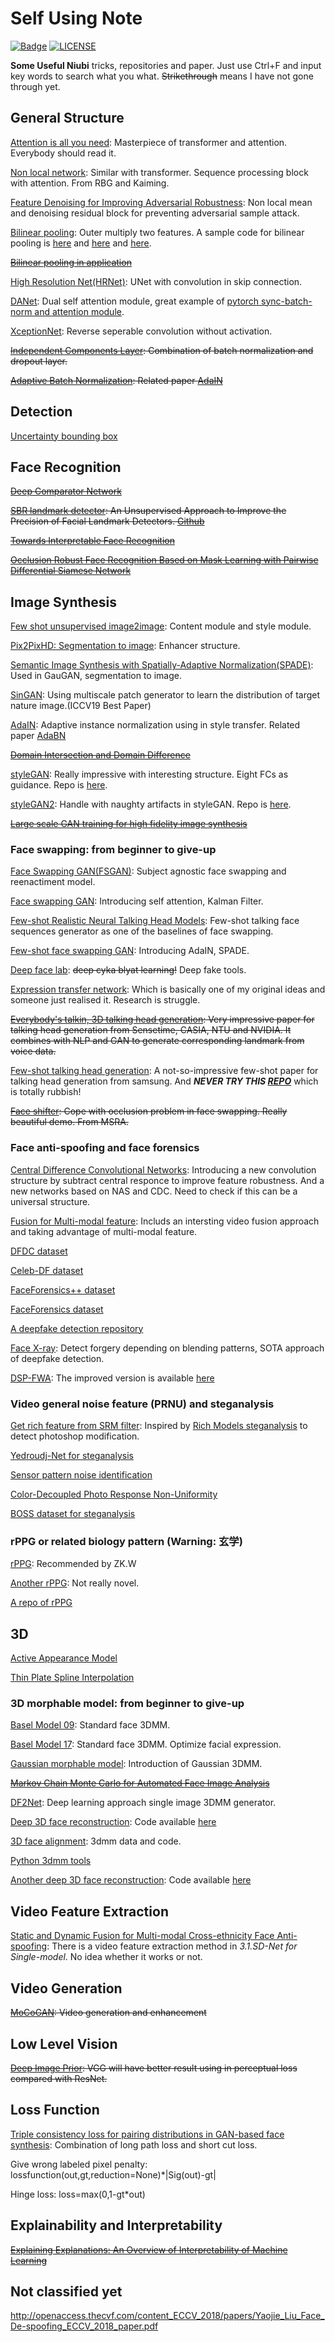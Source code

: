 # Self Using Note

[![Badge](https://img.shields.io/badge/link-996.icu-%23FF4D5B.svg?style=flat-square)](https://996.icu/#/en_US)
[![LICENSE](https://img.shields.io/badge/license-Anti%20996-blue.svg?style=flat-square)](https://github.com/996icu/996.ICU/blob/master/LICENSE)

**Some Useful Niubi** tricks, repositories and paper. Just use Ctrl+F and input key words to search what you what. ~~Strikethrough~~ means I have not gone through yet.

## General Structure
[Attention is all you need](https://arxiv.org/abs/1706.03762): Masterpiece of transformer and attention. Everybody should read it.

[Non local network](https://arxiv.org/abs/1711.07971): Similar with transformer. Sequence processing block with attention. From RBG and Kaiming.

[Feature Denoising for Improving Adversarial Robustness](https://arxiv.org/abs/1812.03411): Non local mean and denoising residual block for preventing adversarial sample attack.

[Bilinear pooling](https://arxiv.org/pdf/1511.06062.pdf): Outer multiply two features. A sample code for bilinear pooling is [here](https://github.com/yuminsuh/part_bilinear_reid/blob/21ea0906cb583312c382eb997b79913046c88a5b/reid/models/CompactBilinearPooling_dsybaik.py#L15) and [here](https://github.com/HaoMood/bilinear-cnn) and [here](https://github.com/Iceland-Leo/Bilinear-CNN/blob/master/bilinear_resnet.py).

~~[Bilinear pooling in application](http://vis-www.cs.umass.edu/bcnn/docs/bcnn_iccv15.pdf)~~

[High Resolution Net(HRNet)](https://arxiv.org/abs/1904.04514): UNet with convolution in skip connection.

[DANet](https://arxiv.org/abs/1809.02983): Dual self attention module, great example of [pytorch sync-batch-norm and attention module](https://github.com/junfu1115/DANet).

[XceptionNet](https://arxiv.org/abs/1610.02357): Reverse seperable convolution without activation.

~~[Independent Components Layer](https://arxiv.org/abs/1905.05928v1): Combination of batch normalization and dropout layer.~~

~~[Adaptive Batch Normalization](https://arxiv.org/abs/1603.04779): Related paper [AdaIN](https://arxiv.org/abs/1703.06868)~~

## Detection
[Uncertainty bounding box](https://arxiv.org/abs/1809.08545)

## Face Recognition
~~[Deep Comparator Network](https://arxiv.org/abs/1807.11440)~~

~~[SBR landmark detector](https://arxiv.org/abs/1807.00966): An Unsupervised Approach to Improve the Precision of Facial Landmark Detectors. [Github](https://github.com/D-X-Y/landmark-detection)~~

~~[Towards Interpretable Face Recognition](https://arxiv.org/abs/1805.00611)~~

~~[Occlusion Robust Face Recognition Based on Mask Learning with Pairwise Differential Siamese Network](https://arxiv.org/abs/1908.06290)~~

## Image Synthesis
[Few shot unsupervised image2image](https://arxiv.org/abs/1905.01723): Content module and style module.

[Pix2PixHD: Segmentation to image](https://arxiv.org/abs/1711.11585): Enhancer structure.

[Semantic Image Synthesis with Spatially-Adaptive Normalization(SPADE)](https://arxiv.org/abs/1903.07291): Used in GauGAN, segmentation to image.

[SinGAN](https://arxiv.org/abs/1905.01164): Using multiscale patch generator to learn the distribution of target nature image.(ICCV19 Best Paper)

[AdaIN](https://arxiv.org/abs/1703.06868): Adaptive instance normalization using in style transfer. Related paper [AdaBN](https://arxiv.org/abs/1603.04779)

~~[Domain Intersection and Domain Difference](https://arxiv.org/abs/1908.11628)~~

[styleGAN](https://arxiv.org/abs/1812.04948): Really impressive with interesting structure. Eight FCs as guidance. Repo is [here](https://github.com/NVlabs/stylegan).

[styleGAN2](http://arxiv.org/abs/1912.04958): Handle with naughty artifacts in styleGAN. Repo is [here](https://github.com/NVlabs/stylegan2).

~~[Large scale GAN training for high fidelity image synthesis](https://arxiv.org/pdf/1809.11096.pdf)~~

### Face swapping: from beginner to give-up
[Face Swapping GAN(FSGAN)](https://arxiv.org/abs/1908.05932): Subject agnostic face swapping and reenactiment model.

[Face swapping GAN](https://github.com/shaoanlu/faceswap-GAN): Introducing self attention, Kalman Filter.

[Few-shot Realistic Neural Talking Head Models](https://arxiv.org/pdf/1905.08233.pdf): Few-shot talking face sequences generator as one of the baselines of face swapping.

[Few-shot face swapping GAN](https://github.com/shaoanlu/fewshot-face-translation-GAN): Introducing AdaIN, SPADE.

[Deep face lab](https://github.com/iperov/DeepFaceLab): ~~deep cyka blyat learning!~~ Deep fake tools.

[Expression transfer network](https://arxiv.org/pdf/1909.02967.pdf): Which is basically one of my original ideas and someone just realised it. Research is struggle.

~~[Everybody's talkin, 3D talking head generation](https://arxiv.org/abs/2001.05201): Very impressive paper for talking head generation from Sensetime, CASIA, NTU and NVIDIA. It combines with NLP and GAN to generate corresponding landmark from voice data.~~

[Few-shot talking head generation](https://arxiv.org/abs/1905.08233): A not-so-impressive few-shot paper for talking head generation from samsung. And ***NEVER TRY THIS [REPO](https://github.com/vincent-thevenin/Realistic-Neural-Talking-Head-Models)*** which is totally rubbish!

~~[Face shifter](https://arxiv.org/abs/1912.13457): Cope with occlusion problem in face swapping. Really beautiful demo. From MSRA.~~

### Face anti-spoofing and face forensics

[Central Difference Convolutional Networks](https://arxiv.org/pdf/2003.04092.pdf): Introducing a new convolution structure by subtract central responce to improve feature robustness. And a new networks based on NAS and CDC. Need to check if this can be a universal structure.

[Fusion for Multi-modal feature](https://arxiv.org/pdf/1912.02340.pdf): Includs an intersting video fusion approach and taking advantage of multi-modal feature.

[DFDC dataset](https://deepfakedetectionchallenge.ai/)

[Celeb-DF dataset](https://arxiv.org/abs/1909.12962)

[FaceForensics++ dataset](https://github.com/ondyari/FaceForensics/)

[FaceForensics dataset](https://arxiv.org/abs/1803.09179)

[A deepfake detection repository](https://github.com/dessa-public/DeepFake-Detection)

[Face X-ray](https://arxiv.org/pdf/1912.13458.pdf): Detect forgery depending on blending patterns, SOTA approach of deepfake detection.

[DSP-FWA](http://openaccess.thecvf.com/content_CVPRW_2019/papers/Media%20Forensics/Li_Exposing_DeepFake_Videos_By_Detecting_Face_Warping_Artifacts_CVPRW_2019_paper.pdf): The improved version is available [here](https://github.com/danmohaha/DSP-FWA)

### Video general noise feature (PRNU) and steganalysis

[Get rich feature from SRM filter](https://arxiv.org/abs/1805.04953): Inspired by [Rich Models steganalysis](http://citeseerx.ist.psu.edu/viewdoc/download?doi=10.1.1.441.6997&rep=rep1&type=pdf) to detect photoshop modification.

[Yedroudj-Net for steganalysis](https://arxiv.org/pdf/1803.00407.pdf)

[Sensor pattern noise identification](https://www.researchgate.net/publication/3455253_Digital_Camera_Identification_From_Sensor_Pattern_Noise)

[Color-Decoupled Photo Response Non-Uniformity](https://ieeexplore.ieee.org/document/5934587)

[BOSS dataset for steganalysis](https://hal.archives-ouvertes.fr/hal-00648057/document)

### rPPG or related biology pattern (Warning: 玄学)
[rPPG](http://openaccess.thecvf.com/content_ECCV_2018/papers/Siqi_Liu_Remote_Photoplethysmography_Correspondence_ECCV_2018_paper.pdf):  Recommended by ZK.W

[Another rPPG](https://ieeexplore.ieee.org/document/8575334/versions): Not really novel.

[A repo of rPPG](https://prouast.github.io/heartbeat-js/)

## 3D
[Active Appearance Model](https://www.cs.cmu.edu/~efros/courses/LBMV07/Papers/cootes-eccv-98.pdf)

[Thin Plate Spline Interpolation](https://en.wikipedia.org/wiki/Thin_plate_spline)

### 3D morphable model: from beginner to give-up
[Basel Model 09](https://gravis.dmi.unibas.ch/publications/2009/BFModel09.pdf): Standard face 3DMM.

[Basel Model 17](https://arxiv.org/abs/1709.08398): Standard face 3DMM. Optimize facial expression.

[Gaussian morphable model](https://arxiv.org/pdf/1603.07254v1.pdf): Introduction of Gaussian 3DMM.

~~[Markov Chain Monte Carlo for Automated Face Image Analysis](https://link.springer.com/article/10.1007%2Fs11263-016-0967-5)~~

[DF2Net](http://openaccess.thecvf.com/content_ICCV_2019/papers/Zeng_DF2Net_A_Dense-Fine-Finer_Network_for_Detailed_3D_Face_Reconstruction_ICCV_2019_paper.pdf): Deep learning approach single image 3DMM generator.

[Deep 3D face reconstruction](https://arxiv.org/abs/1903.08527): Code available [here](https://github.com/microsoft/Deep3DFaceReconstruction)

[3D face alignment](http://www.cbsr.ia.ac.cn/users/xiangyuzhu/projects/3DDFA/main.htm): 3dmm data and code.

[Python 3dmm tools](https://github.com/YadiraF/face3d)

[Another deep 3D face reconstruction](https://arxiv.org/abs/1903.10873): Code available [here](https://github.com/apchenstu/Facial_Details_Synthesis)

## Video Feature Extraction
[Static and Dynamic Fusion for Multi-modal Cross-ethnicity Face Anti-spoofing](https://arxiv.org/abs/1912.02340): There is a video feature extraction method in _3.1.SD-Net for Single-model_. No idea whether it works or not.

## Video Generation
~~[MoCoGAN](http://openaccess.thecvf.com/content_cvpr_2018/papers/Tulyakov_MoCoGAN_Decomposing_Motion_CVPR_2018_paper.pdf): Video generation and enhancement~~

## Low Level Vision
~~[Deep Image Prior](https://arxiv.org/abs/1711.10925): VGG will have better result using in perceptual loss compared with ResNet.~~

## Loss Function
[Triple consistency loss for pairing distributions in GAN-based face synthesis](https://arxiv.org/abs/1811.03492): Combination of long path loss and short cut loss.

Give wrong labeled pixel penalty:
lossfunction(out,gt,reduction=None)*|Sig(out)-gt|

Hinge loss:
loss=max(0,1-gt*out)

## Explainability and Interpretability
~~[Explaining Explanations: An Overview of Interpretability of Machine Learning](https://arxiv.org/abs/1806.00069)~~

## Not classified yet

http://openaccess.thecvf.com/content_ECCV_2018/papers/Yaojie_Liu_Face_De-spoofing_ECCV_2018_paper.pdf
